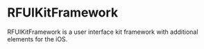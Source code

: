 RFUIKitFramework
================

RFUIKitFramework is a user interface kit framework with additional elements for the iOS.